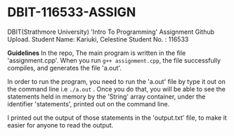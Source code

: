 # DBIT-116533-ASSIGN
DBIT(Strathmore University) 'Intro To Programming' Assignment Github Upload. 
Student Name: Kariuki, Celestine
Student No. : 116533

**Guidelines**
In the repo,
The main program is written in the file 'assignment.cpp'.
When you run ``g++ assignment.cpp``, the file successfully compiles, and generates the file 'a.out'.

In order to run the program, you need to run the 'a.out' file by type it out on the command line
i.e ``./a.out`` .
Once you do that, you will be able to see the statements held in memory by the 'String' array container, under the identifier 'statements',
printed out on the command line.

I printed out the output of those statements in the 'output.txt' file, to make it easier for anyone to read the output.


